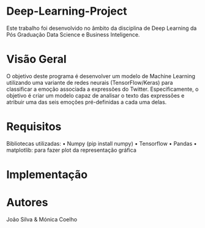 # Deep-Learning-Project
Este trabalho foi desenvolvido no âmbito da disciplina de Deep Learning da Pós Graduação Data Science e Business Inteligence. 

# Visão Geral
O objetivo deste programa é desenvolver um modelo de Machine Learning utilizando uma variante de redes neurais (TensorFlow/Keras) para classificar a emoção associada a expressões do Twitter. Especificamente, o objetivo é criar um modelo capaz de analisar o texto das expressões e atribuir uma das seis emoções pré-definidas a cada uma delas.

# Requisitos

Bibliotecas utilizadas: 
• Numpy (pip install numpy) 
• Tensorflow
• Pandas 
• matplotlib: para fazer plot da representação gráfica

# Implementação 

# Autores

João Silva & Mónica Coelho
